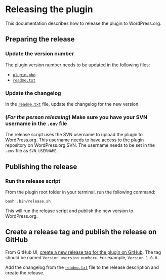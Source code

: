 # Releasing the plugin

This documentation describes how to release the plugin to WordPress.org.

## Preparing the release

### Update the version number

The plugin version number needs to be updated in the following files:

- [`plugin.php`](/plugin.php)
- [`readme.txt`](/readme.txt)

### Update the changelog

In the [`readme.txt`](/readme.txt) file, update the changelog for the new version.

### (_For the person releasing_) Make sure you have your SVN username in the `.env` file

The release script uses the SVN username to upload the plugin to WordPress.org. This username needs to have access to the plugin repository on WordPress.org SVN. The username needs to be set in the `.env` file as `SVN_USERNAME`.

## Publishing the release

### Run the release script

From the plugin root folder in your terminal, run the following command:

`bash .bin/release.sh`

This will run the release script and publish the new version to WordPress.org.

## Create a release tag and publish the release on GitHub

From GitHub UI, [create a new release tag for the plugin on GitHub](https://github.com/awesomemotive/missed-scheduled-posts-publisher/releases/new). The tag should be named `Version <version number>`. For example, `Version 1.0.0`.

Add the changelog from the [`readme.txt`](/readme.txt) file to the release description and create the release.
